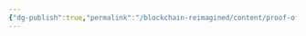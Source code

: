 ```yaml
---
{"dg-publish":true,"permalink":"/blockchain-reimagined/content/proof-of-stake/","hide":true,"created":"2024-08-11T18:27:29.445+01:00","updated":"2024-10-26T14:15:55.788+01:00"}
---
```


